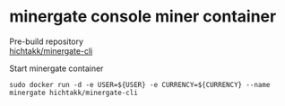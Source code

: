 # minergate console miner container

Pre-build repository  
[hichtakk/minergate-cli](https://hub.docker.com/r/hichtakk/minergate-cli/)

Start minergate container  
```
sudo docker run -d -e USER=${USER} -e CURRENCY=${CURRENCY} --name minergate hichtakk/minergate-cli
```
